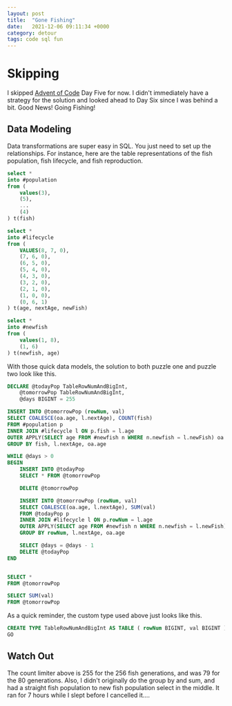 ```yaml
---
layout: post
title:  "Gone Fishing"
date:   2021-12-06 09:11:34 +0000
category: detour
tags: code sql fun
---
```


# Skipping
I skipped [Advent of Code](https://adventofcode.com/2021) Day Five for now. I didn't immediately have a strategy for the solution and looked ahead to Day Six since I was behind a bit. Good News! Going Fishing!  

## Data Modeling
Data transformations are super easy in SQL. You just need to set up the relationships. For instance, here are the table representations of the fish population, fish lifecycle, and fish reproduction.  

``` sql
select *
into #population
from (
	values(3),
    (5),
    ...
    (4)
) t(fish)

select *
into #lifecycle
from (
	VALUES(8, 7, 0),
	(7, 6, 0),
	(6, 5, 0),
	(5, 4, 0),
	(4, 3, 0),
	(3, 2, 0),
	(2, 1, 0),
	(1, 0, 0),
	(0, 6, 1)
) t(age, nextAge, newFish)

select *
into #newfish
from (
	values(1, 8),
	(1, 6)
) t(newfish, age)
```

With those quick data models, the solution to both puzzle one and puzzle two look like this.  

``` sql
DECLARE @todayPop TableRowNumAndBigInt,
	@tomorrowPop TableRowNumAndBigInt,
	@days BIGINT = 255

INSERT INTO @tomorrowPop (rowNum, val)
SELECT COALESCE(oa.age, l.nextAge), COUNT(fish)
FROM #population p
INNER JOIN #lifecycle l ON p.fish = l.age
OUTER APPLY(SELECT age FROM #newfish n WHERE n.newfish = l.newFish) oa
GROUP BY fish, l.nextAge, oa.age

WHILE @days > 0
BEGIN
	INSERT INTO @todayPop
	SELECT * FROM @tomorrowPop

	DELETE @tomorrowPop

	INSERT INTO @tomorrowPop (rowNum, val)
	SELECT COALESCE(oa.age, l.nextAge), SUM(val)
	FROM @todayPop p
	INNER JOIN #lifecycle l ON p.rowNum = l.age
	OUTER APPLY(SELECT age FROM #newfish n WHERE n.newfish = l.newFish) oa
	GROUP BY rowNum, l.nextAge, oa.age

	SELECT @days = @days - 1
	DELETE @todayPop
END


SELECT *
FROM @tomorrowPop

SELECT SUM(val)
FROM @tomorrowPop
```

As a quick reminder, the custom type used above just looks like this.  

``` sql
CREATE TYPE TableRowNumAndBigInt AS TABLE ( rowNum BIGINT, val BIGINT );
GO
```

## Watch Out
The count limiter above is 255 for the 256 fish generations, and was 79 for the 80 generations. Also, I didn't originally do the group by and sum, and had a straight fish population to new fish population select in the middle. It ran for 7 hours while I slept before I cancelled it....  
